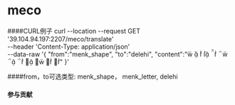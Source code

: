 # meco

####CURL例子
curl --location --request GET '39.104.94.197:2207/meco/translate' \
--header 'Content-Type: application/json' \
--data-raw '{
    "from":"menk_shape",
    "to":"delehi",
    "content":"           "
}'

####from，to可选类型:
menk_shape，
menk_letter,
delehi

#### 参与贡献
